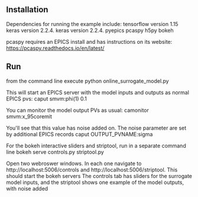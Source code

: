 ## Installation
Dependencies for running the example include:
tensorflow version 1.15 keras version 2.2.4.
keras version 2.2.4.
pyepics
pcaspy
h5py
bokeh 

pcaspy requires an EPICS install and has instructions on its website:
https://pcaspy.readthedocs.io/en/latest/

## Run
from the command line execute 
python online_surrogate_model.py

This will start an EPICS server with the model inputs and outputs as normal EPICS pvs:
caput smvm:phi(1) 0.1

You can monitor the model output PVs as usual:
camonitor smvm:x_95coremit

You'll see that this value has noise added on.
The noise parameter are set by additional EPICS records
caput OUTPUT_PVNAME:sigma

For the bokeh interactive sliders and striptool, run in a separate command line
bokeh serve controls.py striptool.py

Open two webroswer windows. In each one navigate to http://localhost:5006/controls and http://localhost:5006/striptool.  This should start the bokeh servers
The controls tab has sliders for the surrogate model inputs, and the striptool shows one example of the model outputs, with noise added


